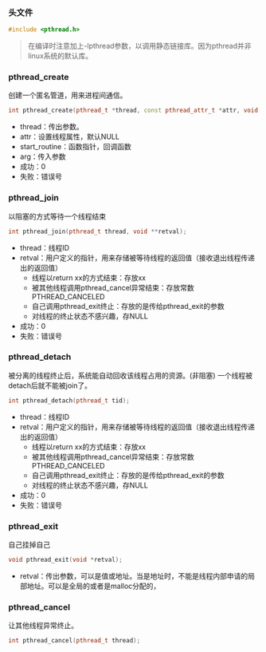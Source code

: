 ### 头文件
```c++
#include <pthread.h>
```
> 在编译时注意加上-lpthread参数，以调用静态链接库。因为pthread并非linux系统的默认库。


### pthread_create
创建一个匿名管道，用来进程间通信。
```c++
int pthread_create(pthread_t *thread, const pthread_attr_t *attr, void *(*start_routine)(void *), void *arg);
```
* thread：传出参数。
* attr：设置线程属性，默认NULL
* start_routine：函数指针，回调函数
* arg：传入参数
* 成功：0
* 失败：错误号

### pthread_join
以阻塞的方式等待一个线程结束
```c++
int pthread_join(pthread_t thread, void **retval);
```
* thread：线程ID
* retval：用户定义的指针，用来存储被等待线程的返回值（接收退出线程传递出的返回值）
    * 线程以return xx的方式结束：存放xx
    * 被其他线程调用pthread_cancel异常结束：存放常数PTHREAD_CANCELED
    * 自己调用pthread_exit终止：存放的是传给pthread_exit的参数
    * 对线程的终止状态不感兴趣，存NULL
* 成功：0
* 失败：错误号

### pthread_detach
被分离的线程终止后，系统能自动回收该线程占用的资源。(非阻塞)
一个线程被detach后就不能被join了。
```c++
int pthread_detach(pthread_t tid);
```
* thread：线程ID
* retval：用户定义的指针，用来存储被等待线程的返回值（接收退出线程传递出的返回值）
    * 线程以return xx的方式结束：存放xx
    * 被其他线程调用pthread_cancel异常结束：存放常数PTHREAD_CANCELED
    * 自己调用pthread_exit终止：存放的是传给pthread_exit的参数
    * 对线程的终止状态不感兴趣，存NULL
* 成功：0
* 失败：错误号


### pthread_exit
自己挂掉自己
```c++
void pthread_exit(void *retval);
```
* retval：传出参数，可以是值或地址。当是地址时，不能是线程内部申请的局部地址。可以是全局的或者是malloc分配的，



### pthread_cancel
让其他线程异常终止。
```c++
int pthread_cancel(pthread_t thread);
```

